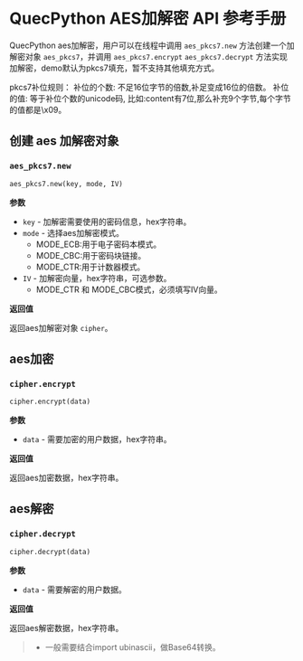 # QuecPython AES加解密 API 参考手册

QuecPython aes加解密，用户可以在线程中调用 `aes_pkcs7.new` 方法创建一个加解密对象 `aes_pkcs7`，并调用 `aes_pkcs7.encrypt` `aes_pkcs7.decrypt` 方法实现加解密，demo默认为pkcs7填充，暂不支持其他填充方式。

pkcs7补位规则：
补位的个数: 不足16位字节的倍数,补足变成16位的倍数。
补位的值: 等于补位个数的unicode码, 比如:content有7位,那么补充9个字节,每个字节的值都是\x09。


## 创建 aes 加解密对象

### `aes_pkcs7.new`

```python
aes_pkcs7.new(key, mode, IV)
```

**参数**

- `key` - 加解密需要使用的密码信息，hex字符串。
- `mode` - 选择aes加解密模式。
    - MODE_ECB:用于电子密码本模式。
    - MODE_CBC:用于密码块链接。
    - MODE_CTR:用于计数器模式。
- `IV` - 加解密向量，hex字符串，可选参数。
    - MODE_CTR 和 MODE_CBC模式，必须填写IV向量。

**返回值**

返回aes加解密对象 `cipher`。


## aes加密

### `cipher.encrypt`

```python
cipher.encrypt(data)
```
**参数**

- `data` - 需要加密的用户数据，hex字符串。


**返回值**

返回aes加密数据，hex字符串。


## aes解密

### `cipher.decrypt`

```python
cipher.decrypt(data)
```
**参数**

- `data` - 需要解密的用户数据。

**返回值**

返回aes解密数据，hex字符串。

> - 一般需要结合import ubinascii，做Base64转换。
